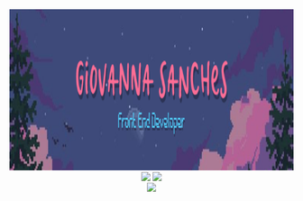 <div align="center">
  <img height="286" src="banner-gi.png"/>
</div>

<div align="center">
  <img height="180" src="https://github-readme-stats.vercel.app/api?username=gisanches&theme=dracula&show_icons=true" />
  <img height="180" src="https://github-readme-stats.vercel.app/api/top-langs/?username=gisanches&theme=dracula" />
</div>

<div align="center">
  <img  src="https://github-readme-streak-stats.herokuapp.com/?user=gisanches&show_icons=true&locale=en&layout=compact&theme=dracula&line_height=0"/>
</div>
